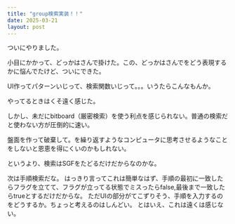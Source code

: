```yaml
---
title: "group検索実装！！"
date: 2025-03-21
layout: post
---
```


ついにやりました。

小目にかかって、どっかはさんで掛けた。この、どっかはさんでをどう表現するかに悩んでたけど、ついにできた。


UI作ってパターンいじって、検索関数いじって。。。いうたらこんなもんか。

やってるときはくそ遠く感じた。


しかし、未だにbitboard（厳密検索）を使う利点を感じられない。普通の検索だと使わない方が圧倒的に速い。

盤面を作って破棄して。を繰り返すようなコンピュータに思考させるようなことをしないと恩恵を得にくいのかもしれない。

というより、検索はSGFをたどるだけだからなのかな。 


次は手順検索だな。
はっきり言ってこれは簡単なはず、手順の最初に一致したらフラグを立てて、フラグが立ってる状態でミスったらfalse,最後まで一致したらtrueとするだけだからな。
ただUIの部分がてこずりそう、手順を入力するのをどうするか。ちょっと考えるのはしんどい。
とはいえ、これは遠くは感じない。
